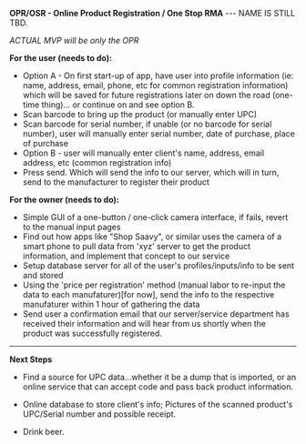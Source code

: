 **OPR/OSR - Online Product Registration / One Stop RMA**  ---  NAME IS STILL TBD.

*ACTUAL MVP will be only the OPR*

**For the user (needs to do):**

- Option A - On first start-up of app, have user into profile information (ie: name, address, email, phone, etc for common registration information) which will be saved for future registrations later on down the road (one-time thing)... or continue on and see option B.
- Scan barcode to bring up the product (or manually enter UPC)
- Scan barcode for serial number, if unable (or no barcode for serial number), user will manually enter serial 			number, date of purchase, place of purchase
- Option B - user will manually enter client's name, address, email address, etc (common registration info)
- Press send.  Which will send the info to our server, which will in turn, send to the manufacturer to register 			their product


**For the owner (needs to do):**

- Simple GUI of a one-button / one-click camera interface, if fails, revert to the manual input pages
- Find out how apps like "Shop Saavy", or similar uses the camera of a smart phone to pull data from 'xyz' server to get the product information, and implement that concept to our service
- Setup database server for all of the user's profiles/inputs/info to be sent and stored
- Using the 'price per registration' method (manual labor to re-input the data to each manufaturer)[for now], send the info to the respective manufaturer within 1 hour of gathering the data
- Send user a confirmation email that our server/service department has received their information and will hear from us shortly when the product was successfully registered.


-----------------------

**Next Steps**

- Find a source for UPC data...whether it be a dump that is imported, or an online service that can accept code and pass back product information.

- Online database to store client's info; Pictures of the scanned product's UPC/Serial number and possible receipt. 

- Drink beer.
